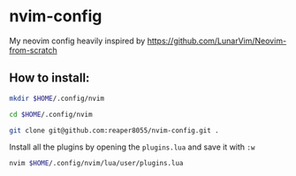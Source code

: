 # nvim-config
My neovim config heavily inspired by https://github.com/LunarVim/Neovim-from-scratch

## How to install:

```sh
mkdir $HOME/.config/nvim
```

```sh
cd $HOME/.config/nvim
```

```sh
git clone git@github.com:reaper8055/nvim-config.git .
```

Install all the plugins by opening the `plugins.lua` and save it with `:w`

```sh
nvim $HOME/.config/nvim/lua/user/plugins.lua
```
